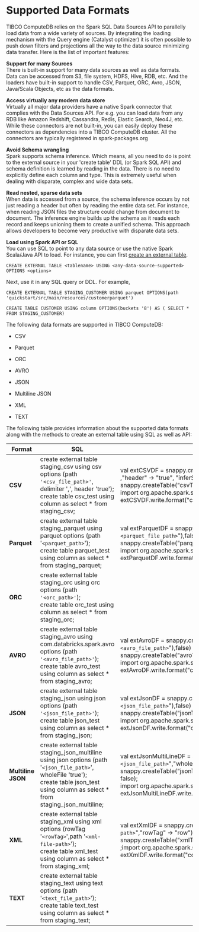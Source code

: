# Supported Data Formats

TIBCO ComputeDB relies on the Spark SQL Data Sources API to parallelly load data from a wide variety of sources. By integrating the loading mechanism with the Query engine (Catalyst optimizer) it is often possible to push down filters and projections all the way to the data source minimizing data transfer. Here is the list of important features:

**Support for many Sources** </br>There is built-in support for many data sources as well as data formats. Data can be accessed from S3, file system, HDFS, Hive, RDB, etc. And the loaders have built-in support to handle CSV, Parquet, ORC, Avro, JSON, Java/Scala Objects, etc as the data formats. 

**Access virtually any modern data store**</br> Virtually all major data providers have a native Spark connector that complies with the Data Sources API. For e.g. you can load data from any RDB like Amazon Redshift, Cassandra, Redis, Elastic Search, Neo4J, etc. While these connectors are not built-in, you can easily deploy these connectors as dependencies into a TIBCO ComputeDB cluster. All the connectors are typically registered in spark-packages.org

**Avoid Schema wrangling** </br>Spark supports schema inference. Which means, all you need to do is point to the external source in your 'create table' DDL (or Spark SQL API) and schema definition is learned by reading in the data. There is no need to explicitly define each column and type. This is extremely useful when dealing with disparate, complex and wide data sets. 

**Read nested, sparse data sets**</br> When data is accessed from a source, the schema inference occurs by not just reading a header but often by reading the entire data set. For instance, when reading JSON files the structure could change from document to document. The inference engine builds up the schema as it reads each record and keeps unioning them to create a unified schema. This approach allows developers to become very productive with disparate data sets.

**Load using Spark API or SQL** </br> You can use SQL to point to any data source or use the native Spark Scala/Java API to load. 
For instance, you can first [create an external table](../reference/sql_reference/create-external-table.md). 

```pre
CREATE EXTERNAL TABLE <tablename> USING <any-data-source-supported> OPTIONS <options>
```

Next, use it in any SQL query or DDL. For example,

```pre
CREATE EXTERNAL TABLE STAGING_CUSTOMER USING parquet OPTIONS(path 'quickstart/src/main/resources/customerparquet')

CREATE TABLE CUSTOMER USING column OPTIONS(buckets '8') AS ( SELECT * FROM STAGING_CUSTOMER)
```


The following data formats are supported in TIBCO ComputeDB:

*	CSV

*	Parquet

*	ORC

*	AVRO

*	JSON

*	Multiline JSON

*	XML

*	TEXT

The following table provides information about the supported data formats along with the methods to create an external table using SQL as well as API:

| **Format** |  **SQL** | **API** |
| --- | --- |--- |
| **CSV** | create external table staging_csv using csv options (path `'<csv_file_path>'`, delimiter ',', header 'true');</br>create table csv_test using column as select * from staging_csv;  |val extCSVDF =  snappy.createExternalTable("csvTable_ext","csv", Map("path"-> "`<csv_file_path>`" ,"header" -> "true", "inferSchema"->"true"),false)</br>snappy.createTable("csvTable", "column", extCSVDF.schema, Map("buckets"->"9"), false);</br>import org.apache.spark.sql.SaveMode;</br>extCSVDF.write.format("column").mode(SaveMode.Append).saveAsTable("csvTable")  |
| **Parquet** |create external table staging_parquet using parquet options (path '`<parquet_path>`');</br>create table parquet_test using column as select * from staging_parquet;|val extParquetDF = snappy.createExternalTable("parquetTable_ext","Parquet", Map("path"->"`<parquet_file_path>`"),false)</br>snappy.createTable("parquetTable", "column",extParquetDF.schema, Map("buckets"->"9"), false);</br>import org.apache.spark.sql.SaveMode;</br>extParquetDF.write.format("column").mode(SaveMode.Append).saveAsTable("parquetTable");  |
| **ORC** |create external table staging_orc using orc options (path `'<orc_path>'`);</br>create table orc_test using column as select * from staging_orc;  |   |
| **AVRO** | create external table staging_avro using com.databricks.spark.avro options (path `'<avro_file_path>'`);</br>create table avro_test using column as select * from staging_avro; | val extAvroDF = snappy.createExternalTable("avroTable_ext","com.databricks.spark.avro", Map("path"->"`<avro_file_path>`"),false)</br>snappy.createTable("avroTable", "column", extAvroDF.schema, Map("buckets"->"9"), false);</br>import org.apache.spark.sql.SaveMode;</br>extAvroDF.write.format("column").mode(SaveMode.Append).saveAsTable("avroTable");|
| **JSON** | create external table staging_json using json options (path `'<json_file_path>'`);</br>create table json_test using column as select * from staging_json;  |val extJsonDF = snappy.createExternalTable("jsonTable_ext","json", Map("path"-> "`<json_file_path>`"),false)</br>snappy.createTable("jsonTable", "column", extJsonDF.schema, Map("buckets"->"9"), false);</br>import org.apache.spark.sql.SaveMode;</br>extJsonDF.write.format("column").mode(SaveMode.Append).saveAsTable("jsonTable");   |
| **Multiline JSON** | create external table staging_json_multiline using json options (path '`<json_file_path>`', wholeFile 'true');</br>create table json_test using column as select * from staging_json_multiline;  |val extJsonMultiLineDF = snappy.createExternalTable("jsonTableMultiLine_ext","json", Map("path"-> "`<json_file_path>`","wholeFile" -> "true"),false)</br>snappy.createTable("jsonTableMultiLine", "column", extJsonMultiLineDF.schema, Map("buckets"->"9"), false);</br>import org.apache.spark.sql.SaveMode;</br>extJsonMultiLineDF.write.format("column").mode(SaveMode.Append).saveAsTable("jsonTableMultiLine");   |
| **XML** |create external table staging_xml using xml options (rowTag '`<rowTag>`',path '`<xml-file-path>`');</br>create table xml_test using column as select * from staging_xml;| val extXmlDF = snappy.createExternalTable("xmlTable_ext","xml", Map("path"-> "`<xml-file-path>`","rowTag" -> "row"),false)</br>snappy.createTable("xmlTable", "column", extXmlDF.schema, Map("buckets"->"9"), false)</br>;import org.apache.spark.sql.SaveMode;</br>extXmlDF.write.format("column").mode(SaveMode.Append).saveAsTable("xmlTable");|
| **TEXT** | create external table staging_text using text options (path '`<text_file_path>`');</br>create table text_test using column as select * from staging_text;  |   |